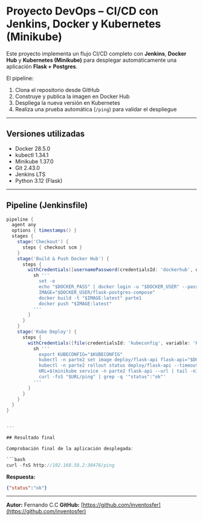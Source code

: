 # Proyecto DevOps – CI/CD con Jenkins, Docker y Kubernetes (Minikube)

Este proyecto implementa un flujo CI/CD completo con **Jenkins**, **Docker Hub** y **Kubernetes (Minikube)** para desplegar automáticamente una aplicación **Flask + Postgres**.

El pipeline:
1. Clona el repositorio desde GitHub  
2. Construye y publica la imagen en Docker Hub  
3. Despliega la nueva versión en Kubernetes  
4. Realiza una prueba automática (`/ping`) para validar el despliegue  

---

## Versiones utilizadas
- Docker 28.5.0  
- kubectl 1.34.1  
- Minikube 1.37.0  
- Git 2.43.0  
- Jenkins LTS  
- Python 3.12 (Flask)

---

## Pipeline (Jenkinsfile)
```groovy
pipeline {
  agent any
  options { timestamps() }
  stages {
    stage('Checkout') {
      steps { checkout scm }
    }
    stage('Build & Push Docker Hub') {
      steps {
        withCredentials([usernamePassword(credentialsId: 'dockerhub', usernameVariable: 'DOCKER_USER', passwordVariable: 'DOCKER_PASS')]) {
          sh '''
            set -e
            echo "$DOCKER_PASS" | docker login -u "$DOCKER_USER" --password-stdin
            IMAGE="$DOCKER_USER/flask-postgres-compose"
            docker build -t "$IMAGE:latest" parte1
            docker push "$IMAGE:latest"
          '''
        }
      }
    }
    stage('Kube Deploy') {
      steps {
        withCredentials([file(credentialsId: 'kubeconfig', variable: 'KUBECONFIG')]) {
          sh '''
            export KUBECONFIG="$KUBECONFIG"
            kubectl -n parte2 set image deploy/flask-api flask-api="$DOCKER_USER/flask-postgres-compose:latest" --record=true
            kubectl -n parte2 rollout status deploy/flask-api --timeout=300s
            URL=$(minikube service -n parte2 flask-api --url | tail -n1)
            curl -fsS "$URL/ping" | grep -q '"status":"ok"'
          '''
        }
      }
    }
  }
}


---

## Resultado final

Comprobación final de la aplicación desplegada:

```bash
curl -fsS http://192.168.58.2:30476/ping
```

**Respuesta:**
```json
{"status":"ok"}
```


---

**Autor:** Fernando C.C
**GitHub:** [https://github.com/inventosfer](https://github.com/inventosfer)
